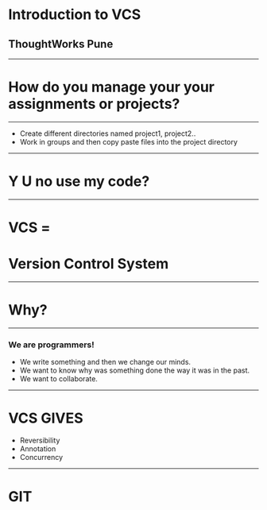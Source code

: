 # Introduction to VCS

## ThoughtWorks Pune

---

# How do you manage your your assignments or projects?

----

* Create different directories named project1, project2..
* Work in groups and then copy paste files into the project directory

----

# Y U no use my code?

---

# VCS =
# Version Control System

----

# Why?

----

### We are programmers!

* We write something and then we change our minds.
* We want to know why was something done the way it was in the past.
* We want to collaborate.

----

# VCS GIVES

* Reversibility
* Annotation
* Concurrency

---

# GIT
